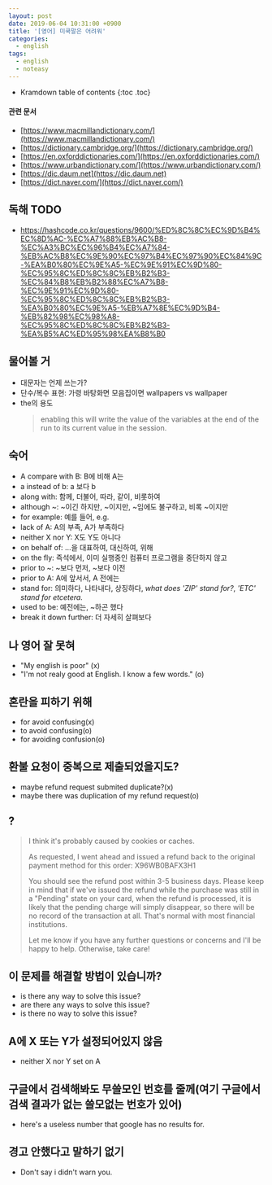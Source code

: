 ```yaml
---
layout: post
date: 2019-06-04 10:31:00 +0900
title: '[영어] 미쿡말은 어려워'
categories:
  - english
tags:
  - english
  - noteasy
---
```


* Kramdown table of contents
{:toc .toc}

#### 관련 문서

- [https://www.macmillandictionary.com/](https://www.macmillandictionary.com/)
- [https://dictionary.cambridge.org/](https://dictionary.cambridge.org/)
- [https://en.oxforddictionaries.com/](https://en.oxforddictionaries.com/)
- [https://www.urbandictionary.com/](https://www.urbandictionary.com/)
- [https://dic.daum.net](https://dic.daum.net)
- [https://dict.naver.com/](https://dict.naver.com/)

## 독해 TODO

- https://hashcode.co.kr/questions/9600/%ED%8C%8C%EC%9D%B4%EC%8D%AC-%EC%A7%88%EB%AC%B8-%EC%A3%BC%EC%96%B4%EC%A7%84-%EB%AC%B8%EC%9E%90%EC%97%B4%EC%97%90%EC%84%9C-%EA%B0%80%EC%9E%A5-%EC%9E%91%EC%9D%80-%EC%95%8C%ED%8C%8C%EB%B2%B3-%EC%84%B8%EB%B2%88%EC%A7%B8-%EC%9E%91%EC%9D%80-%EC%95%8C%ED%8C%8C%EB%B2%B3-%EA%B0%80%EC%9E%A5-%EB%A7%8E%EC%9D%B4-%EB%82%98%EC%98%A8-%EC%95%8C%ED%8C%8C%EB%B2%B3-%EA%B5%AC%ED%95%98%EA%B8%B0

## 물어볼 거

- 대문자는 언제 쓰는가?
- 단수/복수 표현: 가령 바탕화면 모음집이면 wallpapers vs wallpaper
- the의 용도
  > enabling this will write the value of the variables at the end of the run to its current value in the session.

## 숙어

- A compare with B: B에 비해 A는
- a instead of b: a 보다 b
- along with: 함께, 더불어, 따라, 같이, 비롯하여
- although ~: ~이긴 하지만, ~이지만, ~임에도 불구하고, 비록 ~이지만
- for example: 예를 들어, e.g.
- lack of A: A의 부족, A가 부족하다
- neither X nor Y: X도 Y도 아니다
- on behalf of: …을 대표하여, 대신하여, 위해
- on the fly: 즉석에서, 이미 실행중인 컴퓨터 프로그램을 중단하지 않고
- prior to ~: ~보다 먼저, ~보다 이전
- prior to A: A에 앞서서, A 전에는
- stand for: 의미하다, 나타내다, 상징하다, _what does 'ZIP' stand for?_, _'ETC' stand for etcetera._
- used to be: 예전에는, ~하곤 했다
- break it down further: 더 자세히 살펴보다

## 나 영어 잘 못혀

- "My english is poor" (x)
- "I'm not realy good at English. I know a few words." (o)

## 혼란을 피하기 위해

- for avoid confusing(x)
- to avoid confusing(o)
- for avoiding confusion(o)

## 환불 요청이 중복으로 제출되었을지도?

- maybe refund request submited duplicate?(x)
- maybe there was duplication of my refund request(o)

## ?

> I think it's probably caused by cookies or caches.
>
> As requested, I went ahead and issued a refund back to the original payment method for this order: X96WB0BAFX3H1
>
> You should see the refund post within 3-5 business days. Please keep in mind that if we've issued the refund while the purchase was still in a "Pending" state on your card, when the refund is processed, it is likely that the pending charge will simply disappear, so there will be no record of the transaction at all. That's normal with most financial institutions.
>
> Let me know if you have any further questions or concerns and I'll be happy to help. Otherwise, take care!

## 이 문제를 해결할 방법이 있습니까?

- is there any way to solve this issue?
- are there any ways to solve this issue?
- is there no way to solve this issue?

## A에 X 또는 Y가 설정되어있지 않음

- neither X nor Y set on A

## 구글에서 검색해봐도 무쓸모인 번호를 줄께(여기 구글에서 검색 결과가 없는 쓸모없는 번호가 있어)

- here's a useless number that google has no results for.

## 경고 안했다고 말하기 없기

- Don't say i didn't warn you.
